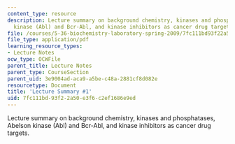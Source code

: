 ```yaml
---
content_type: resource
description: Lecture summary on background chemistry, kinases and phosphatases, Abelson
  kinase (Abl) and Bcr-Abl, and kinase inhibitors as cancer drug targets.
file: /courses/5-36-biochemistry-laboratory-spring-2009/7fc111bd93f22a50e3f6c2ef1686e9ed_536lecntwtbnk_1.pdf
file_type: application/pdf
learning_resource_types:
- Lecture Notes
ocw_type: OCWFile
parent_title: Lecture Notes
parent_type: CourseSection
parent_uid: 3e9004ad-aca9-a5be-c48a-2881cf8d082e
resourcetype: Document
title: 'Lecture Summary #1'
uid: 7fc111bd-93f2-2a50-e3f6-c2ef1686e9ed
---
```

Lecture summary on background chemistry, kinases and phosphatases, Abelson kinase (Abl) and Bcr-Abl, and kinase inhibitors as cancer drug targets.

